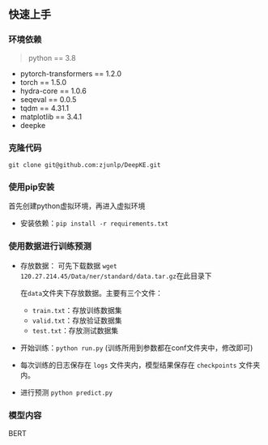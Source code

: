 ## 快速上手

### 环境依赖

> python == 3.8 

- pytorch-transformers == 1.2.0
- torch == 1.5.0
- hydra-core == 1.0.6
- seqeval == 0.0.5
- tqdm == 4.31.1
- matplotlib == 3.4.1
- deepke



### 克隆代码

```
git clone git@github.com:zjunlp/DeepKE.git
```



### 使用pip安装

首先创建python虚拟环境，再进入虚拟环境

- 安装依赖：`pip install -r requirements.txt`



### 使用数据进行训练预测

- 存放数据： 可先下载数据 ```wget 120.27.214.45/Data/ner/standard/data.tar.gz```在此目录下

  在`data`文件夹下存放数据。主要有三个文件：
  
  - `train.txt`：存放训练数据集
  - `valid.txt`：存放验证数据集
  - `test.txt`：存放测试数据集
- 开始训练：```python run.py``` (训练所用到参数都在conf文件夹中，修改即可)

- 每次训练的日志保存在 `logs` 文件夹内，模型结果保存在 `checkpoints` 文件夹内。

- 进行预测 ```python predict.py```



### 模型内容

BERT
